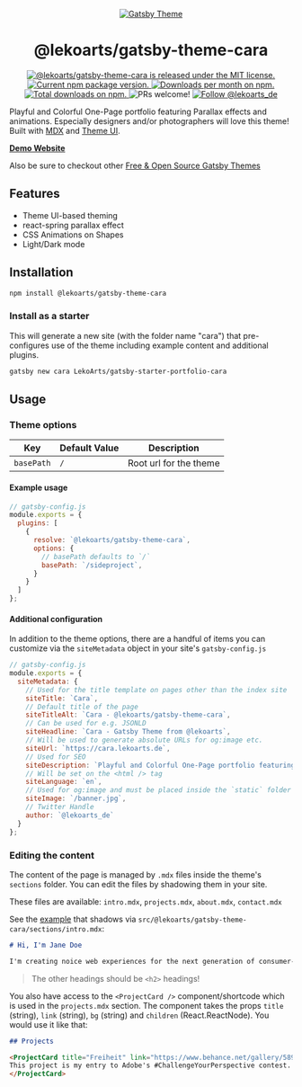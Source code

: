 <p align="center">
  <a href="https://themes.lekoarts.de">
    <img alt="Gatsby Theme" src="https://img.lekoarts.de/gatsby/gatsby-themes-illustration.png" />
  </a>
</p>
<h1 align="center">
  @lekoarts/gatsby-theme-cara
</h1>

<p align="center">
  <a href="https://github.com/LekoArts/gatsby-themes/blob/master/LICENSE">
    <img src="https://img.shields.io/badge/license-MIT-blue.svg" alt="@lekoarts/gatsby-theme-cara is released under the MIT license." />
  </a>
  <a href="https://www.npmjs.org/package/@lekoarts/gatsby-theme-cara">
    <img src="https://img.shields.io/npm/v/@lekoarts/gatsby-theme-cara.svg" alt="Current npm package version." />
  </a>
  <a href="https://npmcharts.com/compare/@lekoarts/gatsby-theme-cara?minimal=true">
    <img src="https://img.shields.io/npm/dm/@lekoarts/gatsby-theme-cara.svg" alt="Downloads per month on npm." />
  </a>
  <a href="https://npmcharts.com/compare/@lekoarts/gatsby-theme-cara?minimal=true">
    <img src="https://img.shields.io/npm/dt/@lekoarts/gatsby-theme-cara.svg" alt="Total downloads on npm." />
  </a>
  <img src="https://img.shields.io/badge/PRs-welcome-brightgreen.svg" alt="PRs welcome!" />
  <a href="https://twitter.com/intent/follow?screen_name=lekoarts_de">
      <img src="https://img.shields.io/twitter/follow/lekoarts_de.svg?label=Follow%20@lekoarts_de" alt="Follow @lekoarts_de" />
    </a>
</p>

Playful and Colorful One-Page portfolio featuring Parallax effects and animations. Especially designers and/or photographers will love this theme! Built with [MDX](https://mdxjs.com/) and [Theme UI](https://theme-ui.com/).

[**Demo Website**](https://cara.lekoarts.de)

Also be sure to checkout other [Free & Open Source Gatsby Themes](https://themes.lekoarts.de)

## Features

- Theme UI-based theming
- react-spring parallax effect
- CSS Animations on Shapes
- Light/Dark mode

## Installation

```sh
npm install @lekoarts/gatsby-theme-cara
```

### Install as a starter

This will generate a new site (with the folder name "cara") that pre-configures use of the theme including example content and additional plugins.

```sh
gatsby new cara LekoArts/gatsby-starter-portfolio-cara
```

## Usage

### Theme options

| Key            | Default Value      | Description                                                                                               |
| -------------- | ------------------ | --------------------------------------------------------------------------------------------------------- |
| `basePath`     | `/`                | Root url for the theme                                                                                    |

#### Example usage

```js
// gatsby-config.js
module.exports = {
  plugins: [
    {
      resolve: `@lekoarts/gatsby-theme-cara`,
      options: {
        // basePath defaults to `/`
        basePath: `/sideproject`,
      }
    }
  ]
};
```

#### Additional configuration

In addition to the theme options, there are a handful of items you can customize via the `siteMetadata` object in your site's `gatsby-config.js`

```js
// gatsby-config.js
module.exports = {
  siteMetadata: {
    // Used for the title template on pages other than the index site
    siteTitle: `Cara`,
    // Default title of the page
    siteTitleAlt: `Cara - @lekoarts/gatsby-theme-cara`,
    // Can be used for e.g. JSONLD
    siteHeadline: `Cara - Gatsby Theme from @lekoarts`,
    // Will be used to generate absolute URLs for og:image etc.
    siteUrl: `https://cara.lekoarts.de`,
    // Used for SEO
    siteDescription: `Playful and Colorful One-Page portfolio featuring Parallax effects and animations`,
    // Will be set on the <html /> tag
    siteLanguage: `en`,
    // Used for og:image and must be placed inside the `static` folder
    siteImage: `/banner.jpg`,
    // Twitter Handle
    author: `@lekoarts_de`
  }
};
```

### Editing the content

The content of the page is managed by `.mdx` files inside the theme's `sections` folder. You can edit the files by shadowing them in your site.

These files are available: `intro.mdx`, `projects.mdx`, `about.mdx`, `contact.mdx`

See the [example](https://github.com/LekoArts/gatsby-themes/tree/master/examples/cara/src/@lekoarts/gatsby-theme-cara/sections) that shadows via `src/@lekoarts/gatsby-theme-cara/sections/intro.mdx`:

```md
# Hi, I'm Jane Doe

I'm creating noice web experiences for the next generation of consumer-facing companies
```

> The other headings should be `<h2>` headings!

You also have access to the `<ProjectCard />` component/shortcode which is used in the `projects.mdx` section. The component takes the props `title` (string), `link` (string), `bg` (string) and `children` (React.ReactNode). You would use it like that:

```md
## Projects

<ProjectCard title="Freiheit" link="https://www.behance.net/gallery/58937147/Freiheit" bg="linear-gradient(to right, #D4145A 0%, #FBB03B 100%)">
This project is my entry to Adobe's #ChallengeYourPerspective contest.
</ProjectCard>
```
